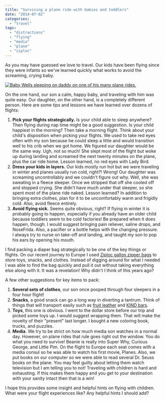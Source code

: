 ```yaml
---
title: "Surviving a plane ride with babies and toddlers"
date: "2014-07-02"
categories:
  - "travel"
tags:
  - "distractions"
  - "flying"
  - "media"
  - "plane"
  - "ziploc"
---
```


As you may have guessed we love to travel. Our kids have been flying since they were infants so we've learned quickly what works to avoid the screaming, crying baby.

[![Baby Wells sleeping on daddy on one of his many plane rides.](images/377539_855421197104_338710709_n-224x300.jpg)](images/377539_855421197104_338710709_n.jpg)

On the one hand, our son a calm, happy baby, and traveling with him was quite easy. Our daughter, on the other hand, is a completely different person. Here are some tips and lessons we have learned over dozens of flights:

1. **Pick your flights strategically.** Is your child able to sleep anywhere? Then flying during nap time might be a good suggestion. Is your child happiest in the morning? Then take a morning flight. Think about your child's disposition when picking your flights. We used to take red eyes often with my son because he could sleep a little and would transition well to his crib when we got home. We figured our daughter would be the same way. Ugh, not so much! She slept most of the flight but woke up during landing and screamed the next twenty minutes on the plane, plus the car ride home. Lesson learned, no red eyes with Lady Bird.
2. **Dress your kids in layers.** Our kids mostly run hot but we were traveling in winter and planes usually run cold, right?! Wrong! Our daughter was screaming uncontrollably and we couldn't figure out why. Well, she was sweating in a fleece sleeper. Once we stripped that off she cooled off and stopped crying. She didn't have much under that sleeper, so she spent most of the plane ride naked. Lesson learned? In addition to bringing extra clothes, plan for it to be uncomfortably warm and frigidly cold. Also, avoid fleece entirely.
3. **Avoid flying sick.** Seems quite obvious, right? If flying in winter it is probably going to happen, especially if you already have an older child because toddlers seem to be cold factories! Be prepared when it does happen, though. I would suggest bringing pain reliever, saline drops, and NoseFrida. Also, a pacifier or a bottle helps with the changing pressure. I always try to nurse on take-off and landing, and taught my son to pop his ears by opening his mouth.

I find packing a diaper bag strategically to be one of the key things or flights. On our recent journey to Europe I used [Ziploc gallon zipper bags](http://www.amazon.com/gp/product/B0014CZ076/ref=as_li_tl?ie=UTF8&camp=1789&creative=390957&creativeASIN=B0014CZ076&linkCode=as2&tag=ianobesblo-20) to store toys, snacks, and clothes. Instead of digging around for what I needed I was able to find the bag quickly and pull it out without taking everything else along with it. It was a revelation! Why didn't I think of this years ago?

A few other suggestions for key items to pack:

1. **Several sets of clothes**, our son once pooped through four sleepers in a four hour flight!
2. **Snacks**, a good snack can go a long way in diverting a tantrum. Think of things that will transport easily such as [fruit leather](http://www.amazon.com/gp/product/B001CTO0YA/ref=as_li_tl?ie=UTF8&camp=1789&creative=390957&creativeASIN=B001CTO0YA&linkCode=as2&tag=ianobesblo-20) and [KIND bars](http://www.amazon.com/gp/product/B003VXJJTQ/ref=as_li_tl?ie=UTF8&camp=1789&creative=390957&creativeASIN=B003VXJJTQ&linkCode=as2&tag=ianobesblo-20).
3. **Toys**, this one is obvious. I went to the dollar store before our trip and picked some toys up. I would suggest wrapping them. That will make the novelty of their "present" last longer. I bought a new coloring book, trucks, and puzzles.
4. **Media**. We try to be strict on how much media son watches in a normal day. However, on plane rides that rule goes right out the window. You do what you need to survive! Beanie is really into Super Why, Curious George, and Little Pim. On the flight to Europe each seat comes with a media consul so he was able to watch his first movie, Planes. Also, we put books on our computer so we were able to read several Dr. Seuss books on the plane. You may feel guilty about letting them watch television but I am telling you to not! Traveling with children is hard and exhausting. If this makes them happy and you get to your destination with your sanity intact then that is a win!

I hope this provides some insight and helpful hints on flying with children. What were your flight experiences like? Any helpful hints I should add?
